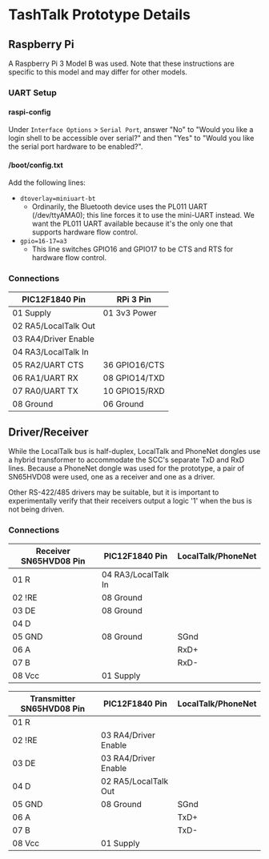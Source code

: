 TashTalk Prototype Details
==========================

Raspberry Pi
------------

A Raspberry Pi 3 Model B was used.  Note that these instructions are specific to this model and may differ for other models.

### UART Setup

#### raspi-config

Under `Interface Options` > `Serial Port`, answer "No" to "Would you like a login shell to be accessible over serial?" and then "Yes" to "Would you like the serial port hardware to be enabled?".

#### /boot/config.txt

Add the following lines:

* `dtoverlay=miniuart-bt`
   * Ordinarily, the Bluetooth device uses the PL011 UART (/dev/ttyAMA0); this line forces it to use the mini-UART instead.  We want the PL011 UART available because it's the only one that supports hardware flow control.
* `gpio=16-17=a3`
   * This line switches GPIO16 and GPIO17 to be CTS and RTS for hardware flow control.

### Connections

| PIC12F1840 Pin       | RPi 3 Pin     |
| -------------------- | ------------- |
| 01 Supply            | 01 3v3 Power  |
| 02 RA5/LocalTalk Out |               |
| 03 RA4/Driver Enable |               |
| 04 RA3/LocalTalk In  |               |
| 05 RA2/UART CTS      | 36 GPIO16/CTS |
| 06 RA1/UART RX       | 08 GPIO14/TXD |
| 07 RA0/UART TX       | 10 GPIO15/RXD |
| 08 Ground            | 06 Ground     |


Driver/Receiver
---------------

While the LocalTalk bus is half-duplex, LocalTalk and PhoneNet dongles use a hybrid transformer to accommodate the SCC's separate TxD and RxD lines.  Because a PhoneNet dongle was used for the prototype, a pair of SN65HVD08 were used, one as a receiver and one as a driver.

Other RS-422/485 drivers may be suitable, but it is important to experimentally verify that their receivers output a logic '1' when the bus is not being driven.

### Connections

| Receiver SN65HVD08 Pin | PIC12F1840 Pin       | LocalTalk/PhoneNet |
| ---------------------- | -------------------- | ------------------ |
| 01 R                   | 04 RA3/LocalTalk In  |                    |
| 02 !RE                 | 08 Ground            |                    |
| 03 DE                  | 08 Ground            |                    |
| 04 D                   |                      |                    |
| 05 GND                 | 08 Ground            | SGnd               |
| 06 A                   |                      | RxD+               |
| 07 B                   |                      | RxD-               |
| 08 Vcc                 | 01 Supply            |                    |

| Transmitter SN65HVD08 Pin | PIC12F1840 Pin       | LocalTalk/PhoneNet |
| ------------------------- | -------------------- | ------------------ |
| 01 R                      |                      |                    |
| 02 !RE                    | 03 RA4/Driver Enable |                    |
| 03 DE                     | 03 RA4/Driver Enable |                    |
| 04 D                      | 02 RA5/LocalTalk Out |                    |
| 05 GND                    | 08 Ground            | SGnd               |
| 06 A                      |                      | TxD+               |
| 07 B                      |                      | TxD-               |
| 08 Vcc                    | 01 Supply            |                    |

